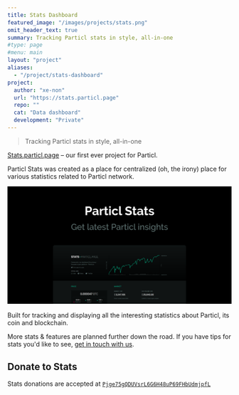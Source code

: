 ```yaml
---
title: Stats Dashboard
featured_image: "/images/projects/stats.png"
omit_header_text: true
summary: Tracking Particl stats in style, all-in-one
#type: page
#menu: main
layout: "project"
aliases:
  - "/project/stats-dashboard"
project:
  author: "xe-non"
  url: "https://stats.particl.page"
  repo: ""
  cat: "Data dashboard"
  development: "Private"
---
```


> Tracking Particl stats in style, all-in-one

[Stats.particl.page](https://stats.particl.page) &ndash; our first ever project for Particl.

Particl Stats was created as a place for centralized (oh, the irony) place for various statistics related to Particl network.

[![Particl.page Stats](/images/projects/stats.png)](https://stats.particl.page)

Built for tracking and displaying all the interesting statistics about Particl, its coin and blockchain.

More stats & features are planned further down the road. If you have tips for stats you'd like to see, [get in touch with us](/about).


## Donate to Stats

Stats donations are accepted at [`Pjge75gQDUVsrL6G6H48uP69FHbUdmjpfL`](https://explorer.particl.io/address/Pjge75gQDUVsrL6G6H48uP69FHbUdmjpfL)
